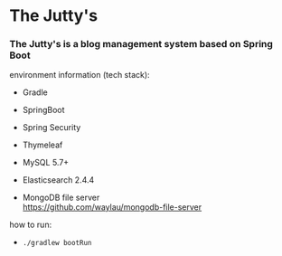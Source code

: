 # The Jutty's

### The Jutty's is a blog management system based on Spring Boot 

environment information (tech stack):
* Gradle

* SpringBoot 

* Spring Security

* Thymeleaf

* MySQL 5.7+

* Elasticsearch 2.4.4 

* MongoDB file server  
https://github.com/waylau/mongodb-file-server

how to run:

* `./gradlew bootRun`

